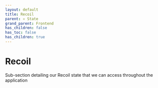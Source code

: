 ```yaml
---
layout: default
title: Recoil
parent: ⚛️ State
grand_parent: Frontend
has_children: false
has_toc: false
has_children: true
---
```


# Recoil

Sub-section detailing our Recoil state that we can access throughout the application

